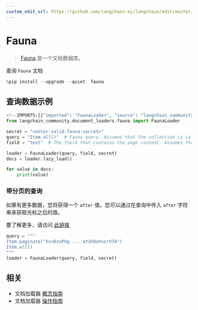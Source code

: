 ```yaml
---
custom_edit_url: https://github.com/langchain-ai/langchain/edit/master/docs/docs/integrations/document_loaders/fauna.ipynb
---
```

# Fauna

>[Fauna](https://fauna.com/) 是一个文档数据库。

查询 `Fauna` 文档


```python
%pip install --upgrade --quiet  fauna
```

## 查询数据示例


```python
<!--IMPORTS:[{"imported": "FaunaLoader", "source": "langchain_community.document_loaders.fauna", "docs": "https://python.langchain.com/api_reference/community/document_loaders/langchain_community.document_loaders.fauna.FaunaLoader.html", "title": "Fauna"}]-->
from langchain_community.document_loaders.fauna import FaunaLoader

secret = "<enter-valid-fauna-secret>"
query = "Item.all()"  # Fauna query. Assumes that the collection is called "Item"
field = "text"  # The field that contains the page content. Assumes that the field is called "text"

loader = FaunaLoader(query, field, secret)
docs = loader.lazy_load()

for value in docs:
    print(value)
```

### 带分页的查询
如果有更多数据，您将获得一个 `after` 值。您可以通过在查询中传入 `after` 字符串来获取光标之后的值。

要了解更多，请访问 [此链接](https://fqlx-beta--fauna-docs.netlify.app/fqlx/beta/reference/schema_entities/set/static-paginate)


```python
query = """
Item.paginate("hs+DzoPOg ... aY1hOohozrV7A")
Item.all()
"""
loader = FaunaLoader(query, field, secret)
```


## 相关

- 文档加载器 [概念指南](/docs/concepts/#document-loaders)
- 文档加载器 [操作指南](/docs/how_to/#document-loaders)

